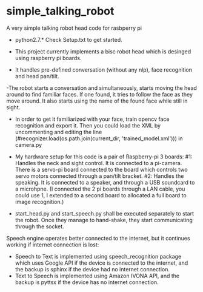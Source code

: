 # simple_talking_robot
A very simple talking robot head code for rasbperry pi
- python2.7.*
Check Setup.txt to get started.

- This project currently implements a bisc robot head which is desinged using raspberry pi boards.
- It handles pre-defined conversation (without any nlp), face recognition and head pan/tilt.

-The robot starts a conversation and simultaneously, starts moving the head around to find familiar faces. If one found, it tries to follow the face as they move around. 
It also starts using the name of the found face while still in sight.
- In order to get it familiarized with your face, train opencv face recognition and export it. Then you could load the XML by uncommenting and editing the line (#recognizer.load(os.path.join(current_dir, 'trained_model.xml'))) in camera.py

- My hardware setup for this code is a pair of Raspberry-pi 3 boards:
	#1: Handles the neck and sight control. It is connected to a pi-camera. There is a servo-pi board connected to the board which controls two servo motors connected through a pan/tilt bracket.
	#2: Handles the speaking. It is connected to a speaker, and through a USB soundcard to a microhpne.
	(I connected the 2 pi boards through a LAN cable, you could use 1, I extended to a second board to allocated a full board to image recognition.)

- start_head.py and start_speech.py shall be executed separately to start the robot. Once they manage to hand-shake, they start communicating through the socket.

Speech engine operates better connected to the internet, but it continues working if internet connection is lost:
- Speech to Text is implemented using speech_recognition package which uses Google API if the device is connected to the internet, and the backup is sphinx if the device had no internet connection.
- Text to Speech is implemented using Amazon IVONA API, and the backup is pyttsx if the device has no internet connection.


